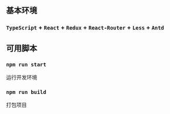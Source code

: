 ## 基本环境

### `TypeScript` + `React` + `Redux` + `React-Router` + `Less` + `Antd`

## 可用脚本

### `npm run start`

运行开发环境

### `npm run build`

打包项目
